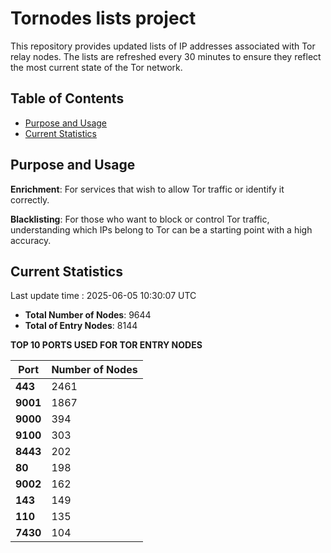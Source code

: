 # Tornodes lists project

This repository provides updated lists of IP addresses associated with Tor relay nodes. The lists are refreshed every 30 minutes to ensure they reflect the most current state of the Tor network.

## Table of Contents

- [Purpose and Usage](#purpose-and-usage)
- [Current Statistics](#current-statistics)


## Purpose and Usage

**Enrichment**: For services that wish to allow Tor traffic or identify it correctly.

**Blacklisting**: For those who want to block or control Tor traffic, understanding which IPs belong to Tor can be a starting point with a high accuracy.

## Current Statistics

Last update time : 2025-06-05 10:30:07 UTC

- **Total Number of Nodes**: 9644
- **Total of Entry Nodes**: 8144

**TOP 10 PORTS USED FOR TOR ENTRY NODES**

| **Port** | **Number of Nodes** |
|------|-----------------|
| **443**   | 2461  |
| **9001**   | 1867  |
| **9000**   | 394  |
| **9100**   | 303  |
| **8443**   | 202  |
| **80**   | 198  |
| **9002**   | 162  |
| **143**   | 149  |
| **110**   | 135  |
| **7430**   | 104  |

